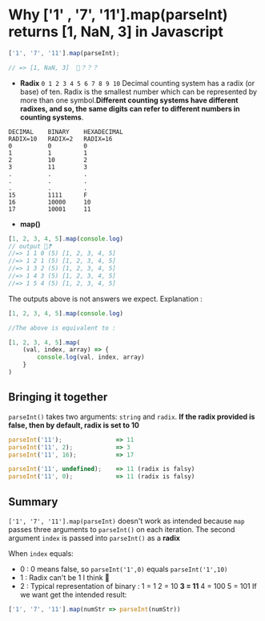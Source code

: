 # Why ['1' , '7', '11'].map(parseInt) returns [1, NaN, 3] in Javascript
```js
['1', '7', '11'].map(parseInt);

// => [1, NaN, 3]  🥺？？？
```

- **Radix**
`0 1 2 3 4 5 6 7 8 9 10`
Decimal counting system has a radix (or base) of ten.
Radix is the smallest number which can be represented by more than one symbol.**Different counting systems have different radixes, and so, the same digits can refer to different numbers in counting systems**.
```
DECIMAL    BINARY    HEXADECIMAL
RADIX=10   RADIX=2   RADIX=16
0          0         0
1          1         1
2          10        2
3          11        3
.          .         .
.          .         .
.          .         .
15         1111      F
16         10000     10
17         10001     11
```

- **map()**
```js
[1, 2, 3, 4, 5].map(console.log)
// output 🤔❓
//=> 1 1 0 (5) [1, 2, 3, 4, 5]
//=> 1 2 1 (5) [1, 2, 3, 4, 5]
//=> 1 3 2 (5) [1, 2, 3, 4, 5]
//=> 1 4 3 (5) [1, 2, 3, 4, 5]
//=> 1 5 4 (5) [1, 2, 3, 4, 5]
```
The outputs above is not answers we expect. Explanation :
```js
[1, 2, 3, 4, 5].map(console.log)

//The above is equivalent to :

[1, 2, 3, 4, 5].map(
	(val, index, array) => {
		console.log(val, index, array)
	}
)
```

## Bringing it together
`parseInt()` takes two arguments: `string` and `radix`. **If the radix provided is false, then by default, radix is set to 10**

```js
parseInt('11');               => 11
parseInt('11', 2);            => 3
parseInt('11', 16);           => 17

parseInt('11', undefined);    => 11 (radix is falsy)
parseInt('11', 0);            => 11 (radix is falsy)
```

## Summary
`['1', '7', '11'].map(parseInt)` doesn't work as intended because `map` passes three arguments to `parseInt()` on each iteration. The second argument `index` is passed into `parseInt()` as a **radix**

When `index` equals: 

-  0 : 0 means false, so `parseInt('1',0)` equals `parseInt('1',10)`
-  1 : Radix can't be 1 I think 👀 
-  2 : Typical representation of binary :
   1 = 1
   2 = 10
   **3 = 11**
   4 = 100
   5 = 101
If we want get the intended result: 
```js
['1', '7', '11'].map(numStr => parseInt(numStr))
```